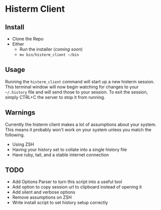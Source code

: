 # Histerm Client

## Install
- Clone the Repo
- Either
  - Run the installer (_coming soon_)
  - `mv bin/histerm_client ~/bin`

## Usage
Running the `histerm_client` command will start up a new histerm session. This terminal window will now begin watching for changes to your `~/.history` file and will send those to your session. To exit the session, simply CTRL+C the server to stop it from running.

## Warnings
Currently the histerm client makes a lot of assumptions about your system. This means it probably won't work on your system unless you match the following.
- Using ZSH
- Having your history set to collate into a single history file
- Have ruby, tail, and a stable internet connection


## TODO
- Add Options Parser to turn this script into a useful tool
- Add option to copy session url to clipboard instead of opening it
- Add silent and verbose options
- Remove assumptions on ZSH
- Write install script to set history setup correctly
